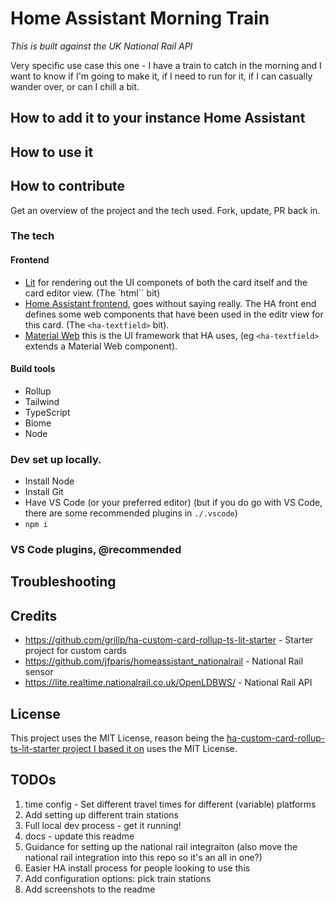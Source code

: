 # Home Assistant Morning Train

_This is built against the UK National Rail API_

Very specific use case this one - I have a train to catch in the morning and I want to know if I'm going to make it, if I need to run for it, if I can casually wander over, or can I chill a bit.

## How to add it to your instance Home Assistant

## How to use it

## How to contribute

Get an overview of the project and the tech used.
Fork, update, PR back in.

### The tech

#### Frontend

- [Lit](https://lit.dev/) for rendering out the UI componets of both the card itself and the card editor view. (The `html\`` bit)
- [Home Assistant frontend](https://github.com/home-assistant/frontend), goes without saying really. The HA front end defines some web components that have been used in the editr view for this card. (The `<ha-textfield>` bit).
- [Material Web](https://material-web.dev/about/intro/) this is the UI framework that HA uses, (eg `<ha-textfield>` extends a Material Web component).

#### Build tools

- Rollup
- Tailwind
- TypeScript
- Biome
- Node

### Dev set up locally.

- Install Node
- Install Git
- Have VS Code (or your preferred editor) (but if you do go with VS Code, there are some recommended plugins in `./.vscode`)
- `npm i`

### VS Code plugins, @recommended

## Troubleshooting

## Credits

- https://github.com/grillp/ha-custom-card-rollup-ts-lit-starter - Starter project for custom cards
- https://github.com/jfparis/homeassistant_nationalrail - National Rail sensor
- https://lite.realtime.nationalrail.co.uk/OpenLDBWS/ - National Rail API

## License

This project uses the MIT License, reason being the [ha-custom-card-rollup-ts-lit-starter project I based it on](https://github.com/grillp/ha-custom-card-rollup-ts-lit-starter) uses the MIT License.

## TODOs

1. time config - Set different travel times for different (variable) platforms
2. Add setting up different train stations
3. Full local dev process - get it running!
4. docs - update this readme
5. Guidance for setting up the national rail integraiton (also move the national rail integration into this repo so it's an all in one?)
6. Easier HA install process for people looking to use this
7. Add configuration options: pick train stations
8. Add screenshots to the readme
